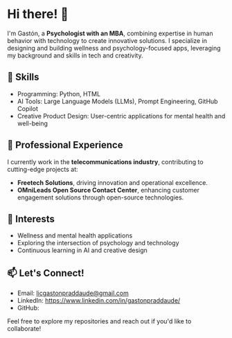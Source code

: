 # Hi there! 👋

I'm Gastón, a **Psychologist with an MBA**, combining expertise in human behavior with technology to create innovative solutions. I specialize in designing and building wellness and psychology-focused apps, leveraging my background and skills in tech and creativity.

## 🔧 Skills
- Programming: Python, HTML
- AI Tools: Large Language Models (LLMs), Prompt Engineering, GitHub Copilot
- Creative Product Design: User-centric applications for mental health and well-being

## 🌟 Professional Experience
I currently work in the **telecommunications industry**, contributing to cutting-edge projects at:
- **Freetech Solutions**, driving innovation and operational excellence.
- **OMniLeads Open Source Contact Center**, enhancing customer engagement solutions through open-source technologies.

## 🌱 Interests
- Wellness and mental health applications
- Exploring the intersection of psychology and technology
- Continuous learning in AI and creative design

## 📫 Let's Connect!
- Email: licgastonpraddaude@gmail.com
- LinkedIn: https://www.linkedin.com/in/gastonpraddaude/
- GitHub: 

Feel free to explore my repositories and reach out if you'd like to collaborate!
